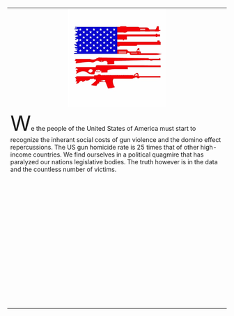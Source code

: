 

<table border="0">
 <tr>  <td colspan="2" align="center"><img src="images.png"></td></tr>
 <tr>
  <td><font size="8">W</font>e the people of the United States of America must start to recognize the inherant social costs of gun violence and the domino effect repercussions. The US gun homicide rate is 25 times that of other high-income countries. We find ourselves in a political quagmire that has paralyzed our nations legislative bodies. The truth however is in the data and the countless number of victims.  </td>
 </tr>
 <tr>
   <td colspan="2"><svg width="300" height="300"></svg></td>
  <tr>
<table>
